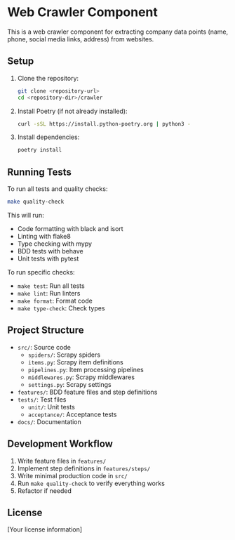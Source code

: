 # Web Crawler Component

This is a web crawler component for extracting company data points (name, phone, social media links, address) from websites.

## Setup

1. Clone the repository:
   ```bash
   git clone <repository-url>
   cd <repository-dir>/crawler
   ```

2. Install Poetry (if not already installed):
   ```bash
   curl -sSL https://install.python-poetry.org | python3 -
   ```

3. Install dependencies:
   ```bash
   poetry install
   ```

## Running Tests

To run all tests and quality checks:

```bash
make quality-check
```

This will run:
- Code formatting with black and isort
- Linting with flake8
- Type checking with mypy
- BDD tests with behave
- Unit tests with pytest

To run specific checks:

- `make test`: Run all tests
- `make lint`: Run linters
- `make format`: Format code
- `make type-check`: Check types

## Project Structure

- `src/`: Source code
  - `spiders/`: Scrapy spiders
  - `items.py`: Scrapy item definitions
  - `pipelines.py`: Item processing pipelines
  - `middlewares.py`: Scrapy middlewares
  - `settings.py`: Scrapy settings
- `features/`: BDD feature files and step definitions
- `tests/`: Test files
  - `unit/`: Unit tests
  - `acceptance/`: Acceptance tests
- `docs/`: Documentation

## Development Workflow

1. Write feature files in `features/`
2. Implement step definitions in `features/steps/`
3. Write minimal production code in `src/`
4. Run `make quality-check` to verify everything works
5. Refactor if needed

## License

[Your license information]
